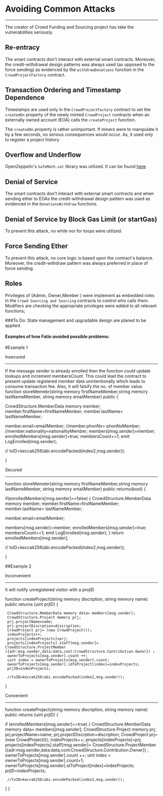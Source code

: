 # Avoiding Common Attacks
---

The creator of  Crowd Funding and Sourcing project has take the vulnerabilities seriously.   

## Re-entracy

The smart contracts don't interact with external smart contracts. Moreover, the credit-withdrawal design patterns was always used (as opposed to the force sending) as evidenced by the `withdrawDonations` function in the `CrowdProjectFactory` contract.

## Transaction Ordering and Timestamp Dependence

Timestamps are used only in the `CrowdProjectFactory` contract to set the `createdOn` property of the newly minted `CrowdProject` contracts when an externally owned account (EOA) calls the `createProject` function.

The `createdOn` property is rather unimportant. If miners were to manipulate it by a few seconds, no serious consequences would occur. As, it used only to register a project history

## Overflow and Underflow

OpenZeppelin's ```SafeMath.sol``` library was utilized. It can be found [here](https://github.com/OpenZeppelin/openzeppelin-contracts/blob/master/contracts/math/SafeMath.sol).

## Denial of Service

The smart contracts don't interact with external smart contracts and when sending ether to EOAs the credit-withdrawal design pattern was used as evidenced in the
`DonationsWithdraw`  functions.

## Denial of Service by Block Gas Limit (or startGas)

To prevent this attack, no while nor for loops were utilized.

## Force Sending Ether

To prevent this attack, no core logic is based upon the contract's balance. Moreover, the credit-withdraw pattern was always preferred in place of force sending.

## Roles

Privileges of (Admin, Owner,Member ) were implement as embedded roles in the `Crowd Sourcing and Sourcing` contracts to control who calls them.  Modifiers are checking the appropriate privileges were added to all relevant functions;

###To Do:
State management and upgradable design are planed to be applied.

#### Examples of how Fatin avoided possible problems:

#Example 1

Insecured
**************
If the message sender is already enrolled then the function could update lookups and increment  membersCount.  This could lead the contract to present update registered member data unintentionally which leads to consume transaction fee. Also, it will falsify the no. of member value.
function storeMemebr(string memory firstNameMember,string memory lastNameMember, string memory emailMember) public
{


  CrowdStructure.MemberData memory member;
  member.firstName=firstNameMember;
  member.lastName= lastNameMember;

  member.email=emailMember;
  //member.phonNo= phonNoMember;
  //member.nationality=nationalityMember;
  members[msg.sender]=member;
  enrolledMembers[msg.sender]=true;
  membersCount+=1;
  emit LogEnrolled(msg.sender);


//  txID=keccak256(abi.encodePacked(index2,msg.sender));

}

Secured
************
function storeMemebr(string memory firstNameMember,string memory lastNameMember, string memory emailMember) public returns(bool)
{

if(enrolledMembers[msg.sender]==false)
{
  CrowdStructure.MemberData memory member;
  member.firstName=firstNameMember;
  member.lastName= lastNameMember;

  member.email=emailMember;

  members[msg.sender]=member;
  enrolledMembers[msg.sender]=true;
  membersCount+=1;
  emit LogEnrolled(msg.sender);
}
return enrolledMembers[msg.sender];

//  txID=keccak256(abi.encodePacked(index2,msg.sender));

}

##Example 2

Inconvenient
*********


It will notify unregistered visitor with a projID

 function createProject(string memory discription, string memory name) public returns (uint prjID)
 {


     CrowdStructure.MemberData memory data= members[msg.sender];
     CrowdStructure.Project memory prj;
     prj.projectName=name;
     prj.projectDiscrption=discription;
     CrowdProject prj= (new CrowdProject());
     indexProjects++;
     projects[indexProjects]=prj;
     projects[indexProjects].staff[msg.sender]= CrowdStructure.ProjectMember ({adr:msg.sender,data:data,cont:CrowdStructure.Contribution.Owner}) ;
     ownerToProjects[msg.sender].count ++;
     uint index = ownerToProjects[msg.sender].count;
     ownerToProjects[msg.sender].idToProject[index]=indexProjects;
     prjID=indexProjects;

     //txID=keccak256(abi.encodePacked(index2,msg.sender));

 }

 Convenient
 ***********

 function createProject(string memory discription, string memory name) public returns (uint prjID)
 {

   if (enrolledMembers[msg.sender]==true)
   {
     CrowdStructure.MemberData memory data= members[msg.sender];
     CrowdStructure.Project memory prj;
     prj.projectName=name;
     prj.projectDiscrption=discription;
     CrowdProject prj= (new CrowdProject());
     indexProjects++;
     projects[indexProjects]=prj;
     projects[indexProjects].staff[msg.sender]= CrowdStructure.ProjectMember ({adr:msg.sender,data:data,cont:CrowdStructure.Contribution.Owner}) ;
     ownerToProjects[msg.sender].count ++;
     uint index = ownerToProjects[msg.sender].count+1;
     ownerToProjects[msg.sender].idToProject[index]=indexProjects;
     prjID=indexProjects;

     //txID=keccak256(abi.encodePacked(index2,msg.sender));
 }
 }
